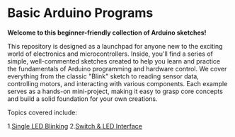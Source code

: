 # Basic Arduino Programs

**Welcome to this beginner-friendly collection of Arduino sketches!**

This repository is designed as a launchpad for anyone new to the exciting world of electronics and microcontrollers. 
Inside, you'll find a series of simple, well-commented sketches created to help you learn and practice the fundamentals of Arduino programming and 
hardware control. We cover everything from the classic "Blink" sketch to reading sensor data, controlling motors, and interacting with various
components. Each example serves as a hands-on mini-project, making it easy to grasp core concepts and build a solid foundation for your own creations.


Topics covered include:

1.[Single LED Blinking](Single_LED/Single_LED.ino)
2.[Switch & LED Interface](Switch_LED_Interface/Switch_LED_Interface.ino)

